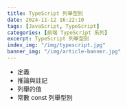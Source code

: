 ```yaml
---
title: TypeScript 列舉型別
date: 2024-11-12 16:22:10
tags: [JavaScript, TypeScript]
categories: [前端 TypeScript 系列]
excerpt: TypeScript 列舉型別
index_img: "/img/typescript.jpg"
banner_img: "/img/article-banner.jpg"
---
```


- 定義
- 推論與註記
- 列舉的值
- 常數 const 列舉型別
